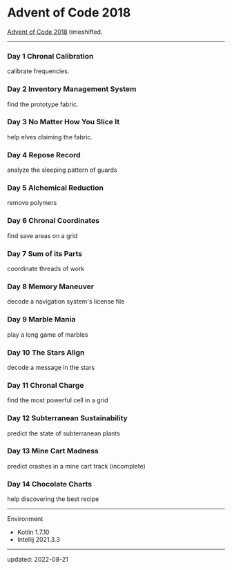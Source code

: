 # Advent of Code 2018

[Advent of Code 2018] timeshifted.

[Advent of Code 2018]:https://adventofcode.com/2018

---

### Day 1 Chronal Calibration

calibrate frequencies.

### Day 2 Inventory Management System

find the prototype fabric.

### Day 3 No Matter How You Slice It

help elves claiming the fabric.

### Day 4 Repose Record

analyze the sleeping pattern of guards

### Day 5 Alchemical Reduction

remove polymers

### Day 6 Chronal Coordinates

find save areas on a grid

### Day 7 Sum of its Parts

coordinate threads of work

### Day 8  Memory Maneuver

decode a navigation system's license file

### Day 9 Marble Mania

play a long game of marbles

### Day 10 The Stars Align

decode a message in the stars

### Day 11 Chronal Charge

find the most powerful cell in a grid

### Day 12 Subterranean Sustainability

predict the state of subterranean plants

### Day 13 Mine Cart Madness

predict crashes in a mine cart track (incomplete)

### Day 14 Chocolate Charts

help discovering the best recipe

---

Environment

- Kotlin 1.7.10
- Intellij 2021.3.3

---

updated: 2022-08-21
